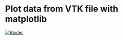 # Plot data from VTK file with matplotlib 

[![Binder](https://mybinder.org/badge.svg)](https://mybinder.org/v2/gh/pnavaro/plot_vtk_with_matplotlib/master)
